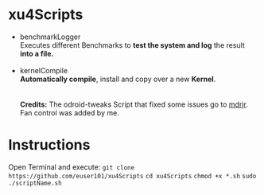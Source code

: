 # xu4Scripts
- benchmarkLogger<br>
Executes different Benchmarks to <strong>test the system and log</strong> the result <strong>into a file.</strong><br><br>
- kernelCompile<br>
<strong>Automatically compile</strong>, install and copy over a new <strong>Kernel</strong>.<br> 
<br><br>
<strong>Credits:</strong> The odroid-tweaks Script that fixed some issues go to [mdrjr](https://github.com/mdrjr/5422_platform). Fan control was added by me.

<h1>Instructions</h1>
Open Terminal and execute:
<code>git clone https://github.com/euser101/xu4Scripts</code>
<code>cd xu4Scripts</code>
<code>chmod +x *.sh</code>
<code>sudo ./scriptName.sh</code>

